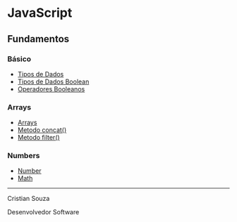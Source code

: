 # JavaScript
## Fundamentos

### Básico
- [Tipos de Dados](https://javascript.info/types)
- [Tipos de Dados Boolean](https://javascript.info/types#boolean-logical-type)
- [Operadores Booleanos](https://javascript.info/logical-operators) 
  
### Arrays
- [Arrays](https://javascript.info/array)
- [Metodo concat()](https://developer.mozilla.org/pt-BR/docs/Web/JavaScript/Reference/Global_Objects/Array/concat)
- [Metodo filter()](https://developer.mozilla.org/pt-BR/docs/Web/JavaScript/Reference/Global_Objects/Array/concat)

### Numbers
- [Number](https://developer.mozilla.org/pt-BR/docs/Web/JavaScript/Reference/Global_Objects/Number)
- [Math](https://developer.mozilla.org/pt-BR/docs/Web/JavaScript/Reference/Global_Objects/Math)

---
<p>Cristian Souza
<p>Desenvolvedor Software










